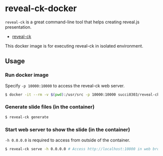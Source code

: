 # reveal-ck-docker

`reveal-ck` is a great command-line tool that helps creating reveal.js presentation.

- [reveal-ck](http://jedcn.github.io/reveal-ck/)

This docker image is for executing reveal-ck in isolated environment.

## Usage

### Run docker image

Specify `-p 10000:10000` to access the reveal-ck web server.

```bash
$ docker -it --rm -v $(pwd):/usr/src -p 10000:10000 succi0303/reveal-ck bash
```

### Generate slide files (in the container)

```bash
$ reveal-ck generate
```

### Start web server to show the slide (in the container)

`-h 0.0.0.0` is required to access from outside of the container.

```bash
$ reveal-ck serve -h 0.0.0.0 # Access http://localhost:10000 in web browser
```

